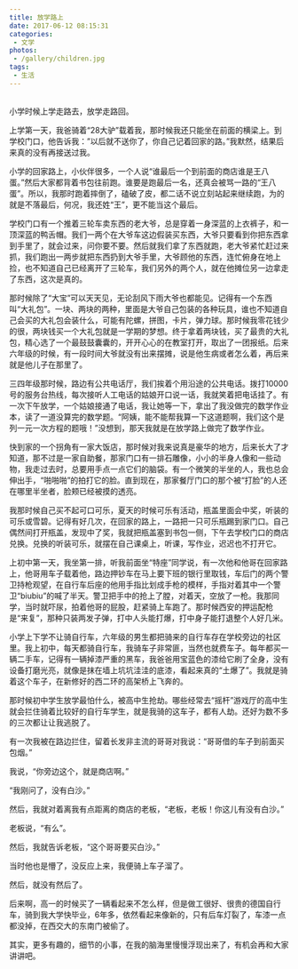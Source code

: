 ```yaml
---
title: 放学路上
date: 2017-06-12 08:15:31
categories:
 - 文学
photos:
 - /gallery/children.jpg
tags:
 - 生活
---
```


<br/>
小学时候上学走路去，放学走路回。

上学第一天，我爸骑着“28大驴”载着我，那时候我还只能坐在前面的横梁上。到学校门口，他告诉我：”以后就不送你了，你自己记着回家的路。”我默然，结果后来真的没有再接送过我。

小学的回家路上，小伙伴很多，一个人说“谁最后一个到前面的商店谁是王八蛋。”然后大家都背着书包往前跑。谁要是跑最后一名，还真会被骂一路的“王八蛋”。所以，我那时跑着摔倒了，磕破了皮，都二话不说立刻站起来继续跑，为的就是不落最后，何况，我还姓“王”，更不能当这个最后。

学校门口有一个推着三轮车卖东西的老大爷，总是穿着一身深蓝的上衣裤子，和一顶深蓝的鸭舌帽。我们一两个在大爷车这边假装买东西，大爷只要看到你把东西拿到手里了，就会过来，问你要不要。然后就我们拿了东西就跑，老大爷紧忙赶过来抓，我们跑出一两步就把东西扔到大爷手里，大爷顾他的东西，连忙俯身在地上捡，也不知道自己已经离开了三轮车，我们另外的两个人，就在他摊位另一边拿走了东西，这次是真的。

那时候除了“大宝”可以天天见，无论刮风下雨大爷也都能见。记得有一个东西叫“大礼包”。一块、两块的两种，里面是大爷自己包装的各种玩具，谁也不知道自己会买的大礼包会装什么，可能有陀螺，拼图，卡片，弹力球。那时候我零花钱少的很，两块钱买一个大礼包就是一学期的梦想。终于拿着两块钱，买了最贵的大礼包，精心选了一个最鼓鼓囊囊的，开开心心的在教室打开，取出了一团报纸。后来六年级的时候，有一段时间大爷就没有出来摆摊，说是他生病或者怎么着，再后来就是他儿子在那里了。

三四年级那时候，路边有公共电话厅，我们挨着个用沿途的公共电话。拨打10000号的服务台热线，每次接听人工电话的姑娘开口说一话，我就笑着把电话挂了。有一次下午放学，一个姑娘接通了电话，我让她等一下，拿出了我没做完的数学作业本，读了一道没算完的数学题。“阿姨，能不能帮我算一下这道题啊，我们这个是列一元一次方程的题哦！”没想到，那天我就是在放学路上做完了数学作业。

快到家的一个拐角有一家大饭店，那时候对我来说真是豪华的地方，后来长大了才知道，那不过是一家自助餐，那家门口有一排石雕像，小小的半身人像和一些动物，我走过去时，总要用手点一点它们的脑袋。有一个微笑的半坐的人，我也总会伸出手，“啪啪啪”的拍打它的脸。直到现在，那家餐厅门口的那个被“打脸”的人还在哪里半坐者，脸颊已经被摸的透亮。

我那时候自己买不起可口可乐，夏天的时候可乐有活动，瓶盖里面会中奖，听装的可乐或雪碧。记得有好几次，在回家的路上，一路把一只可乐瓶踢到家门口。自己偶然间打开瓶盖，发现中了奖，我就把瓶盖塞到书包一侧，下午去学校门口的商店兑换。兑换的听装可乐，就摆在自己课桌上，听课，写作业，迟迟也不打开它。

上初中第一天，我坐第一排，听我前面坐“特座”同学说，有一次他和他哥在回家路上，他哥用车子载着他，路边押钞车在马上要下班的银行里取钱，车后门的两个警卫持枪观望，在自行车后座的他用手指比划成手枪的模样，手指对着其中一个警卫“biubiu”的喊了半天。警卫把手中的抢上了膛，对着天，空放了一枪。我那同学，当时就吓尿，拍着他哥的屁股，赶紧骑上车跑了。那时候西安的押运配枪是“来复”，那种只装两发子弹，打中人头能打爆，打中身子能打退整个人好几米。

小学上下学不让骑自行车，六年级的男生都把骑来的自行车存在学校旁边的社区里。我上初中，每天都骑自行车，我骑车子非常匪，当然也就费车子。每年都买一辆二手车，记得有一辆掉漆严重的黑车，我爸爸用宝蓝色的漆给它刷了全身，没有设备打磨光亮，就像是抹在墙上坑坑洼洼的底漆，看起来真的“土爆了”。我就是骑着这个车子，在新修好的西二环的高架桥上飞奔的。

那时候初中学生放学最怕什么，被高中生抢劫。哪些经常去“摇杆”游戏厅的高中生就会拦住骑着比较好的自行车学生，就是我骑的这车子，都有人劫。还好为数不多的三次都让让我逃脱了。

有一次我被在路边拦住，留着长发非主流的哥哥对我说：“哥哥借的车子到前面买包烟。”

我说，“你旁边这个，就是商店啊。”

“我刚问了，没有白沙。”

然后，我就对着离我有点距离的商店的老板，“老板，老板！你这儿有没有白沙。”

老板说，“有么”。

然后，我就告诉老板，“这个哥哥要买白沙。”

当时他也是懵了，没反应上来，我便骑上车子溜了。

然后，就没有然后了。

后来啊，高一的时候买了一辆看起来不怎么样，但是做工很好、很贵的德国自行车，骑到我大学快毕业，6年多，依然看起来像新的，只有后车灯裂了，车漆一点都没掉，在西交大的东南门被偷了。

其实，更多有趣的，细节的小事，在我的脑海里慢慢浮现出来了，有机会再和大家讲讲吧。
